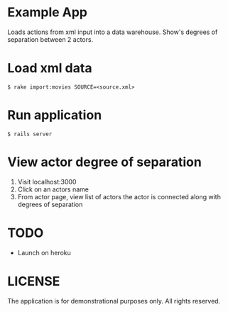 # Example App

Loads actions from xml input into a data warehouse. Show's degrees of
separation between 2 actors.

# Load xml data

    $ rake import:movies SOURCE=<source.xml>

# Run application

    $ rails server

# View actor degree of separation

1. Visit localhost:3000
2. Click on an actors name
3. From actor page, view list of actors the actor is connected along with
   degrees of separation

# TODO

- Launch on heroku

# LICENSE

The application is for demonstrational purposes only. All rights reserved.

